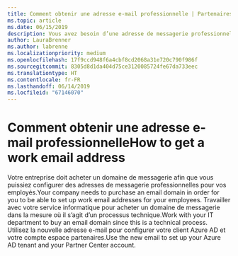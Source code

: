 ```yaml
---
title: Comment obtenir une adresse e-mail professionnelle | Partenaires
ms.topic: article
ms.date: 06/15/2019
description: Vous avez besoin d’une adresse de messagerie professionnelle afin d’obtenir un compte Azure AD dans le centre de partenaires
author: LauraBrenner
ms.author: labrenne
ms.localizationpriority: medium
ms.openlocfilehash: 17f9ccd948f6a4cbf8cd2068a31e720c790f986f
ms.sourcegitcommit: 8305d8d1da404d75ce3120085724fe67da733eec
ms.translationtype: HT
ms.contentlocale: fr-FR
ms.lasthandoff: 06/14/2019
ms.locfileid: "67146070"
---
```

# <a name="how-to-get-a-work-email-address"></a><span data-ttu-id="23d19-103">Comment obtenir une adresse e-mail professionnelle</span><span class="sxs-lookup"><span data-stu-id="23d19-103">How to get a work email address</span></span>

<span data-ttu-id="23d19-104">Votre entreprise doit acheter un domaine de messagerie afin que vous puissiez configurer des adresses de messagerie professionnelles pour vos employés.</span><span class="sxs-lookup"><span data-stu-id="23d19-104">Your company needs to purchase an email domain in order for you to be able to set up work email addresses for your employees.</span></span> <span data-ttu-id="23d19-105">Travailler avec votre service informatique pour acheter un domaine de messagerie dans la mesure où il s’agit d’un processus technique.</span><span class="sxs-lookup"><span data-stu-id="23d19-105">Work with your IT department to buy an email domain since this is a technical process.</span></span> <span data-ttu-id="23d19-106">Utilisez la nouvelle adresse e-mail pour configurer votre client Azure AD et votre compte espace partenaires.</span><span class="sxs-lookup"><span data-stu-id="23d19-106">Use the new email to set up your Azure AD tenant and your Partner Center account.</span></span>
